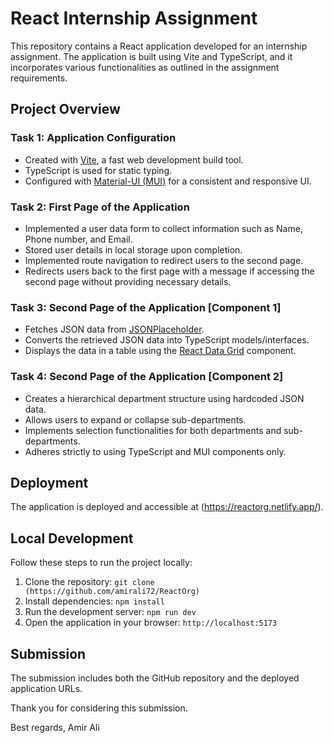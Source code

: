 # React Internship Assignment

This repository contains a React application developed for an internship assignment. The application is built using Vite and TypeScript, and it incorporates various functionalities as outlined in the assignment requirements.

## Project Overview

### Task 1: Application Configuration

- Created with [Vite](https://vitejs.dev/guide/), a fast web development build tool.
- TypeScript is used for static typing.
- Configured with [Material-UI (MUI)](https://mui.com/material-ui/getting-started/overview/) for a consistent and responsive UI.

### Task 2: First Page of the Application

- Implemented a user data form to collect information such as Name, Phone number, and Email.
- Stored user details in local storage upon completion.
- Implemented route navigation to redirect users to the second page.
- Redirects users back to the first page with a message if accessing the second page without providing necessary details.

### Task 3: Second Page of the Application [Component 1]

- Fetches JSON data from [JSONPlaceholder](https://jsonplaceholder.typicode.com/posts).
- Converts the retrieved JSON data into TypeScript models/interfaces.
- Displays the data in a table using the [React Data Grid](https://mui.com/x/react-data-grid/) component.

### Task 4: Second Page of the Application [Component 2]

- Creates a hierarchical department structure using hardcoded JSON data.
- Allows users to expand or collapse sub-departments.
- Implements selection functionalities for both departments and sub-departments.
- Adheres strictly to using TypeScript and MUI components only.

## Deployment

The application is deployed and accessible at (https://reactorg.netlify.app/).

## Local Development

Follow these steps to run the project locally:

1. Clone the repository: `git clone (https://github.com/amirali72/ReactOrg)`
2. Install dependencies: `npm install`
3. Run the development server: `npm run dev`
4. Open the application in your browser: `http://localhost:5173`

## Submission

The submission includes both the GitHub repository and the deployed application URLs.

Thank you for considering this submission.

Best regards,
Amir Ali
